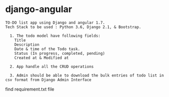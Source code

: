 # django-angular

    TO-DO list app using Django and angular 1.7.
    Tech Stack to be used : Python 3.6, Django 2.1, & Bootstrap.

      1. The todo model have following fields:
        Title
        Description
        Date & time of the Todo task.
        Status (In progress, completed, pending)
        Created at & Modified at

      2. App handle all the CRUD operations
      
      3. Admin should be able to download the bulk entries of todo list in csv format from Django Admin Interface

find requirement.txt file 
